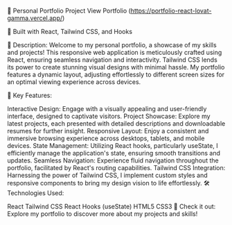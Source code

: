🌟 Personal Portfolio Project View Portfolio (https://portfolio-react-lovat-gamma.vercel.app/)

🚀 Built with React, Tailwind CSS, and Hooks

📄 Description:
Welcome to my personal portfolio, a showcase of my skills and projects! This responsive web application is meticulously crafted using React, ensuring seamless navigation and interactivity. Tailwind CSS lends its power to create stunning visual designs with minimal hassle. My portfolio features a dynamic layout, adjusting effortlessly to different screen sizes for an optimal viewing experience across devices.

💼 Key Features:

Interactive Design: Engage with a visually appealing and user-friendly interface, designed to captivate visitors.
Project Showcase: Explore my latest projects, each presented with detailed descriptions and downloadable resumes for further insight.
Responsive Layout: Enjoy a consistent and immersive browsing experience across desktops, tablets, and mobile devices.
State Management: Utilizing React hooks, particularly useState, I efficiently manage the application's state, ensuring smooth transitions and updates.
Seamless Navigation: Experience fluid navigation throughout the portfolio, facilitated by React's routing capabilities.
Tailwind CSS Integration: Harnessing the power of Tailwind CSS, I implement custom styles and responsive components to bring my design vision to life effortlessly.
🛠️ Technologies Used:

React
Tailwind CSS
React Hooks (useState)
HTML5
CSS3
📎 Check it out:
Explore my portfolio to discover more about my projects and skills!

